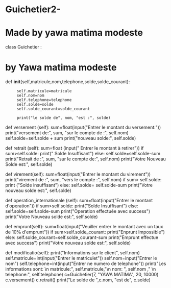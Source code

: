 # Guichetier2-

# Made by yawa matima modeste

class Guichetier :

   # by Yawa matima modeste
    
  def __init__(self,matricule,nom,telephone,solde,solde_courant):
      
         self.matricule=matricule
         self.nom=nom
         self.telephone=telephone
         self.solde=solde
         self.solde_courant=solde_courant

         print("le solde de", nom, "est :", solde)

  def    versement (self):
         sum=float(input("Entrer le montant du versement:"))
         print("versement de:", sum, "sur le compte de :", self.nom)
         self.solde=self.solde + sum
         print("nouveau solde:", self.solde)

  def    retrait (self):
         sum=float (input(" Entrer le montant à retirer"))
         if sum>self.solde:
            print(" Solde Insuffisant")
         else:
            self.solde=self.solde-sum
            print("Retrait de :", sum, "sur le compte de:", self.nom)
            print("Votre Nouveau Solde est:", self.solde)
    
    
  def    virement(self):
         sum=float(input("Entrer le montant du virement"))
         print("virement de :", sum, "vers le compte :", self.nom)
         if sum> self.solde:
           print ("Solde insuffisant")
         else:
            self.solde= self.solde-sum
            print("Votre nouveau solde est:", self.solde)
            
  def operation_internationale (self):
         sum=float(input("Entrer le montant d'operation"))
         if sum>self.solde:
            print("Solde Insuffisant")
         else:
            self.solde=self.solde-sum
            print("Operation effectuée avec success")
            print("Votre Nouveau solde est:", self.solde)
       
  def emprunt(self):
           sum=float(input("Veuiller entrer le montant avec un taux de 10℅ d'emprunt"))
           if sum>self.solde_courant:
             print("Enprunt Impossible")
           else:
            self.solde_courant=self.solde_courant-sum
            print("Emprunt effectue avec success")
            print("Votre nouveau solde est:", self.solde)
        
            
        
  def modificatio(self):
            print("Informations sur le client", self.nom)
            self.matricule=int(input("Entrer le matriculet"))
            self.nom=input("Entrer le nom")
            self.telephone=int(input("Entrer ne numero de telephone"))
            print("Les informations sont: \n matricule:", self.matricule,"\n nom: ", self.nom ," \n telephone:", self.telephone)
            c=Guichetier(7, "YAWA MATIMA", 20, 10000)
            c.versement()
            c.retrait()
            print("Le solde de ",c.nom, "est de", c.solde)
   
    
    
        
